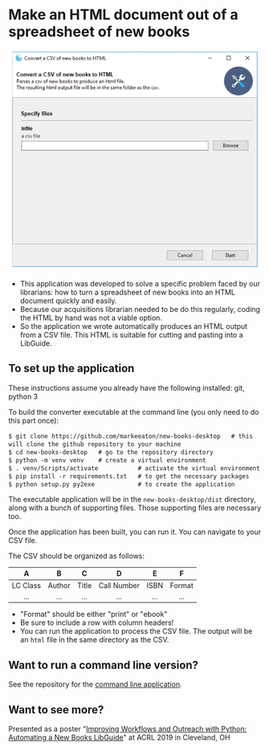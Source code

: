 # Make an HTML document out of a spreadsheet of new books

![Screenshot of the application](img/screenshot.png?raw=True)

- This application was developed to solve a specific problem faced by our librarians: how to turn a spreadsheet of new books into an HTML document quickly and easily.
- Because our acquisitions librarian needed to be do this regularly, coding the HTML by hand was not a viable option.
- So the application we wrote automatically produces an HTML output from a CSV file. This HTML is suitable for cutting and pasting into a LibGuide.

## To set up the application

These instructions assume you already have the following installed: git, python 3

To build the converter executable at the command line (you only need to do this part once):

    $ git clone https://github.com/markeeaton/new-books-desktop   # this will clone the github repository to your machine
    $ cd new-books-desktop   # go to the repository directory
    $ python -m venv venv    # create a virtual environment
    $ . venv/Scripts/activate           # activate the virtual environment
    $ pip install -r requirements.txt   # to get the necessary packages
    $ python setup.py py2exe            # to create the application

The executable application will be in the `new-books-desktop/dist` directory, along with a bunch of supporting files. Those supporting files are necessary too.

Once the application has been built, you can run it. You can navigate to your CSV file.

The CSV should be organized as follows:

|    A     |    B   |    C  |    D        |   E   |    F   |
|:--------:|:------:|:-----:|:-----------:|:-----:|:------:|
| LC Class | Author | Title | Call Number |  ISBN | Format |
|   ...    |   ...  |  ...  |     ...     |  ...  |   ...  |

- "Format" should be either "print" or "ebook"
- Be sure to include a row with column headers!
- You can run the application to process the CSV file. The output will be an `html` file in the same directory as the CSV.

## Want to run a command line version?

See the repository for the [command line application](https://github.com/markeeaton/new-books.git).

## Want to see more?

Presented as a poster "[Improving Workflows and Outreach with Python: Automating a New Books LibGuide](https://acrl2019-acrl.ipostersessions.com/default.aspx?s=37-56-DD-3C-35-98-74-74-B1-1A-26-90-E1-A6-31-35)" at ACRL 2019 in Cleveland, OH

